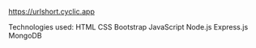 https://urlshort.cyclic.app

Technologies used: HTML CSS Bootstrap JavaScript Node.js Express.js MongoDB

